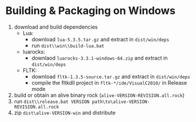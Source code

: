 Building & Packaging on Windows
===============================

1. download and build dependencies
   - Lua:
     - download `lua-5.3.5.tar.gz` and extract in `dist/win/deps`
     - run `dist\\win\\build-lua.bat`
   - luarocks:
     - downlaod `luarocks-3.3.1-windows-64.zip` and extract in `dist/win/deps`
   - FLTK:
     - download `fltk-1.3.5-source.tar.gz` and extract in `dist/win/deps`
     - compile the fltkdll project in `fltk-*/ide/VisualC2010/` in Release mode
2. build or obtain an alive binary rock (`alive-VERSION-REVISION.all.rock`)
3. run `dist\\release.bat VERSION path\to\alive-VERSION-REVISION.all.rock`
4. zip `dist\alive-VERSION-win` and distribute
